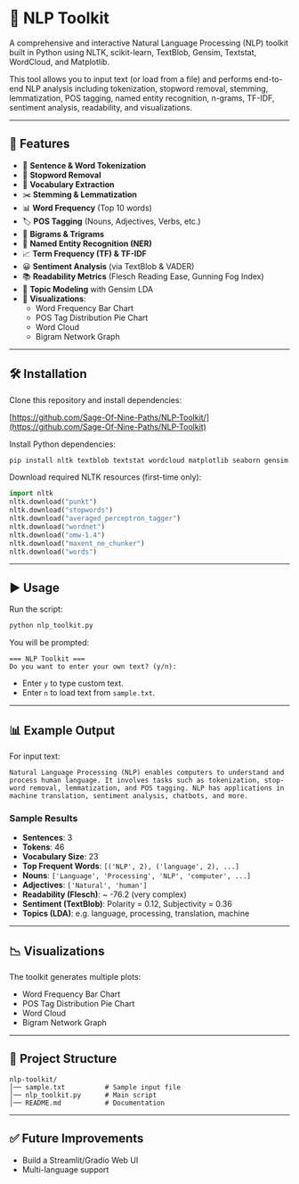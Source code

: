 # 📘 NLP Toolkit

A comprehensive and interactive Natural Language Processing (NLP) toolkit built in Python using NLTK, scikit-learn, TextBlob, Gensim, Textstat, WordCloud, and Matplotlib.

This tool allows you to input text (or load from a file) and performs end-to-end NLP analysis including tokenization, stopword removal, stemming, lemmatization, POS tagging, named entity recognition, n-grams, TF-IDF, sentiment analysis, readability, and visualizations.

---

## 🚀 Features

-   📑 **Sentence & Word Tokenization**
-   🛑 **Stopword Removal**
-   📖 **Vocabulary Extraction**
-   ✂️ **Stemming & Lemmatization**
-   📊 **Word Frequency** (Top 10 words)
-   🏷 **POS Tagging** (Nouns, Adjectives, Verbs, etc.)
-   👫 **Bigrams & Trigrams**
-   🏢 **Named Entity Recognition (NER)**
-   📈 **Term Frequency (TF) & TF-IDF**
-   😀 **Sentiment Analysis** (via TextBlob & VADER)
-   📚 **Readability Metrics** (Flesch Reading Ease, Gunning Fog Index)
-   🧠 **Topic Modeling** with Gensim LDA
-   🎨 **Visualizations**:
    -   Word Frequency Bar Chart
    -   POS Tag Distribution Pie Chart
    -   Word Cloud
    -   Bigram Network Graph

---

## 🛠 Installation

Clone this repository and install dependencies:

[https://github.com/Sage-Of-Nine-Paths/NLP-Toolkit/](https://github.com/Sage-Of-Nine-Paths/NLP-Toolkit)

Install Python dependencies:

```bash
pip install nltk textblob textstat wordcloud matplotlib seaborn gensim scikit-learn
```

Download required NLTK resources (first-time only):

```python
import nltk
nltk.download("punkt")
nltk.download("stopwords")
nltk.download("averaged_perceptron_tagger")
nltk.download("wordnet")
nltk.download("omw-1.4")
nltk.download("maxent_ne_chunker")
nltk.download("words")
```

-----

## ▶️ Usage

Run the script:

```bash
python nlp_toolkit.py
```

You will be prompted:

```
=== NLP Toolkit ===
Do you want to enter your own text? (y/n): 
```

  - Enter `y` to type custom text.
  - Enter `n` to load text from `sample.txt`.

-----

## 📊 Example Output

For input text:

```
Natural Language Processing (NLP) enables computers to understand and process human language. It involves tasks such as tokenization, stop-word removal, lemmatization, and POS tagging. NLP has applications in machine translation, sentiment analysis, chatbots, and more.
```

### Sample Results

  - **Sentences**: 3
  - **Tokens**: 46
  - **Vocabulary Size**: 23
  - **Top Frequent Words**: `[('NLP', 2), ('language', 2), ...]`
  - **Nouns**: `['Language', 'Processing', 'NLP', 'computer', ...]`
  - **Adjectives**: `['Natural', 'human']`
  - **Readability (Flesch)**: \~ -76.2 (very complex)
  - **Sentiment (TextBlob)**: Polarity = 0.12, Subjectivity = 0.36
  - **Topics (LDA)**: e.g. language, processing, translation, machine

-----

## 📉 Visualizations

The toolkit generates multiple plots:

  - Word Frequency Bar Chart
  - POS Tag Distribution Pie Chart
  - Word Cloud
  - Bigram Network Graph


-----

## 📂 Project Structure

```
nlp-toolkit/
│── sample.txt          # Sample input file
│── nlp_toolkit.py      # Main script
│── README.md           # Documentation
```

-----

## ✅ Future Improvements

  - Build a Streamlit/Gradio Web UI
  - Multi-language support

<!-- end list -->
